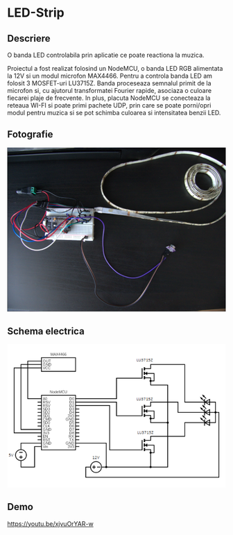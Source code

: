 # LED-Strip

## Descriere
O banda LED controlabila prin aplicatie ce poate reactiona la muzica.

Proiectul a fost realizat folosind un NodeMCU, o banda LED RGB alimentata la 12V si un modul microfon MAX4466. Pentru a controla banda LED am folosit 3 MOSFET-uri LU3715Z. Banda proceseaza semnalul primit de la microfon si, cu ajutorul transformatei Fourier rapide, asociaza o culoare fiecarei plaje de frecvente. In plus, placuta NodeMCU se conecteaza la reteaua WI-FI si poate primi pachete UDP, prin care se poate porni/opri modul pentru muzica si se pot schimba culoarea si intensitatea benzii LED.

## Fotografie
![Fotografie proiect](/fotografie.png)

## Schema electrica
![Schema electrica](/circuit.png)

## Demo 
https://youtu.be/xjvuOrYAR-w
